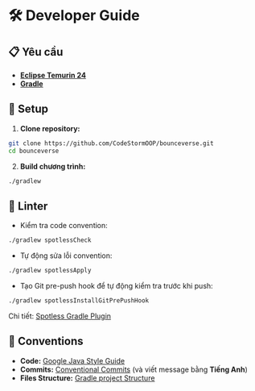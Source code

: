 # 🛠️ Developer Guide

## 📋 Yêu cầu

* **[Eclipse Temurin 24](https://adoptium.net/temurin/releases?version=24)**
* **[Gradle](https://gradle.org/)**

## 🚀 Setup

1. **Clone repository:**

```bash
git clone https://github.com/CodeStormOOP/bounceverse.git
cd bounceverse
```

2. **Build chương trình:**

```bash
./gradlew
```

## 🧹 Linter

* Kiểm tra code convention:

```bash
./gradlew spotlessCheck
```

* Tự động sửa lỗi convention:

```bash
./gradlew spotlessApply
```

* Tạo Git pre-push hook để tự động kiểm tra trước khi push:

```bash
./gradlew spotlessInstallGitPrePushHook
```

Chi tiết: [Spotless Gradle Plugin](https://github.com/diffplug/spotless/tree/main/plugin-gradle)

## 📏 Conventions

* **Code:** [Google Java Style Guide](https://google.github.io/styleguide/javaguide.html)
* **Commits:** [Conventional Commits](https://www.conventionalcommits.org/) (và viết message bằng **Tiếng Anh**)
* **Files Structure:**
  [Gradle project Structure](https://docs.gradle.org/current/userguide/organizing_gradle_projects.html)
